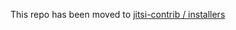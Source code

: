 This repo has been moved to
[jitsi-contrib / installers](https://github.com/jitsi-contrib/installers)
